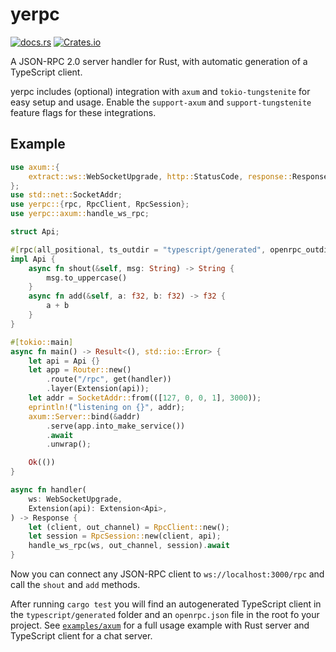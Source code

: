 # yerpc

[![docs.rs](https://img.shields.io/badge/docs.rs-documentation-green.svg)](https://docs.rs/yerpc)
[![Crates.io](https://img.shields.io/crates/v/yerpc.svg)](https://crates.io/crates/yerpc)

A JSON-RPC 2.0 server handler for Rust, with automatic generation of a TypeScript client.

yerpc includes (optional) integration with `axum` and `tokio-tungstenite` for easy setup and usage. Enable the `support-axum` and `support-tungstenite`  feature flags for these integrations.

## Example
```rust
use axum::{
    extract::ws::WebSocketUpgrade, http::StatusCode, response::Response, routing::get, Router,
};
use std::net::SocketAddr;
use yerpc::{rpc, RpcClient, RpcSession};
use yerpc::axum::handle_ws_rpc;

struct Api;

#[rpc(all_positional, ts_outdir = "typescript/generated", openrpc_outdir = "./")]
impl Api {
    async fn shout(&self, msg: String) -> String {
        msg.to_uppercase()
    }
    async fn add(&self, a: f32, b: f32) -> f32 {
        a + b
    }
}

#[tokio::main]
async fn main() -> Result<(), std::io::Error> {
    let api = Api {}
    let app = Router::new()
        .route("/rpc", get(handler))
        .layer(Extension(api));
    let addr = SocketAddr::from(([127, 0, 0, 1], 3000));
    eprintln!("listening on {}", addr);
    axum::Server::bind(&addr)
        .serve(app.into_make_service())
        .await
        .unwrap();

    Ok(())
}

async fn handler(
    ws: WebSocketUpgrade,
    Extension(api): Extension<Api>,
) -> Response {
    let (client, out_channel) = RpcClient::new();
    let session = RpcSession::new(client, api);
    handle_ws_rpc(ws, out_channel, session).await
}
```

Now you can connect any JSON-RPC client to `ws://localhost:3000/rpc` and call the `shout` and `add` methods.

After running `cargo test` you will find an autogenerated TypeScript client in the `typescript/generated` folder and an `openrpc.json` file in the root fo your project.
See [`examples/axum`](examples/axum) for a full usage example with Rust server and TypeScript client for a chat server.
